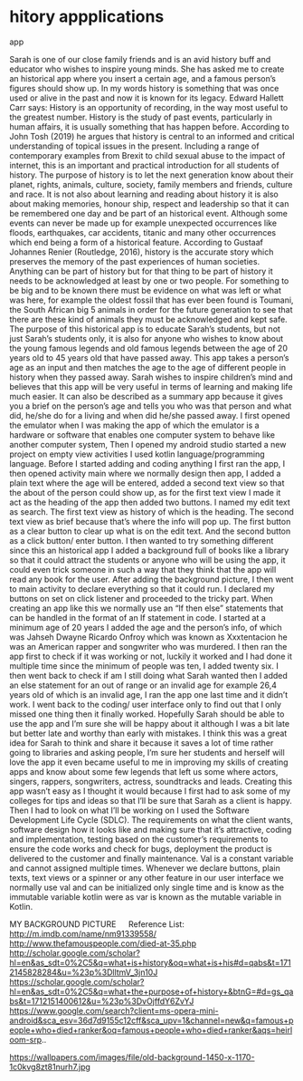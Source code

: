 # hitory appplications
 app

Sarah is one of our close family friends and is an avid history buff and educator who wishes to inspire young minds. She has asked me to create an historical app where you insert a certain age, and a famous person’s figures should show up.
In my words history is something that was once used or alive in the past and now it is known for its legacy.
Edward Hallett Carr says: History is an opportunity of recording, in the way most useful to the greatest number. 
History is the study of past events, particularly in human affairs, it is usually something that has happen before. According to John Tosh (2019) he argues that history is central to an informed and critical understanding of topical issues in the present. Including a range of contemporary examples from Brexit to child sexual abuse to the impact of internet, this is an important and practical introduction for all students of history.
The purpose of history is to let the next generation know about their planet, rights, animals, culture, society, family members and friends, culture and race. It is not also about learning and reading about history it is also about making memories, honour ship, respect and leadership so that it can be remembered one day and be part of an historical event. Although some events can never be made up for example unexpected occurrences like floods, earthquakes, car accidents, titanic and many other occurrences which end being a form of a historical feature. 
According to Gustaaf Johannes Renier (Routledge, 2016), history is the accurate story which preserves the memory of the past experiences of human societies.
Anything can be part of history but for that thing to be part of history it needs to be acknowledged at least by one or two people. For something to be big and to be known there must be evidence on what was left or what was here, for example the oldest fossil that has ever been found is Toumani, the South African big 5 animals in order for the future generation to see that there are these kind of animals they must be acknowledged and kept safe.
The purpose of this historical app is to educate Sarah’s students, but not just Sarah’s students only, it is also for anyone who wishes to know about the young famous legends and old famous legends between the age of 20 years old to 45 years old that have passed away. This app takes a person’s age as an input and then matches the age to the age of different people in history when they passed away. Sarah wishes to inspire children’s mind and believes that this app will be very useful in terms of learning and making life much easier. It can also be described as a summary app because it gives you a brief on the person’s age and tells you who was that person and what did, he/she do for a living and when did he/she passed away.
I first opened the emulator when I was making the app of which the emulator is a hardware or software that enables one computer system to behave like another computer system, Then I opened my android studio started a new project on empty view activities I used kotlin language/programming language. 
Before I started adding and coding anything I first ran the app, I then opened activity main  where we normally design then app, I added a plain text where the age will be entered, added a second text view so that the about of the person could show up, as for the first text view I made it act as the heading of the app then added two buttons.
I named my edit text as search. 
The first text view as history of which is the heading. 
The second text view as brief because that’s where the info will pop up.
The first button as a clear button to clear up what is on the edit text.
And the second button as a click button/ enter button. 
I then wanted to try something different since this an historical app I added a background full of books like a library so that it could attract the students or anyone who will be using the app, it could even trick someone in such a way that they think that the app will read any book for the user.
After adding the background picture, I then went to main activity to declare everything so that it could run. I declared my buttons on set on click listener and proceeded to the tricky part. When creating an app like this we normally use an “If then else” statements that can be handled in the format of an If statement in code. I started at a minimum age of 20 years I added the age and the person’s info, of which was Jahseh Dwayne Ricardo Onfroy which was known as Xxxtentacion he was an American rapper and songwriter who was murdered. I then ran the app first to check if it was working or not, luckily it worked and I had done it multiple time since the minimum of people was ten, I added twenty six. I then went back to check if am I still doing what Sarah wanted then I added an else statement for an out of range or an invalid age for example 26,4 years old of which is an invalid age, I ran the app one last time and it didn’t work. I went back to the coding/ user interface only to find out that I only missed one thing then it finally worked.
Hopefully Sarah should be able to use the app and I’m sure she will be happy about it although I was a bit late but better late and worthy than early with mistakes. 
I think this was a great idea for Sarah to think and share it because it saves a lot of time rather going to libraries and asking people, I’m sure her students and herself will love the app it even became useful to me in improving my skills of creating apps and know about some few legends that left us some where actors, singers, rappers, songwriters, actress, soundtracks and leads.
Creating this app wasn’t easy as I thought it would because I first had to ask some of my colleges for tips and ideas so that I’ll be sure that Sarah as a client is happy. Then I had to look on what I’ll be working on I used the Software Development Life Cycle (SDLC). The requirements on what the client wants, software design how it looks like and making sure that it’s attractive, coding and implementation, testing based on the customer’s requirements to ensure the code works and check for bugs, deployment the product is delivered to the customer and finally maintenance.
Val is a constant variable and cannot assigned multiple times. Whenever we declare buttons, plain texts, text views or a spinner or any other feature in our user interface we normally use val and can be initialized only single time and is know as the immutable variable kotlin were as var is known as the mutable variable in Kotlin.  


  

 

MY BACKGROUND PICTURE   
Reference List: 
http://m.imdb.com/name/nm91339558/
http://www.thefamouspeople.com/died-at-35.php
http://scholar.google.com/scholar?hl=en&as_sdt=0%2C5&q=what+is+history&oq=what+is+his#d=qabs&t=1712145828284&u=%23p%3DlltmV_3jn10J
https://scholar.google.com/scholar?hl=en&as_sdt=0%2C5&q=what+the+purpose+of+history+&btnG=#d=gs_qabs&t=1712151400612&u=%23p%3DvOjffdY6ZvYJ
https://www.google.com/search?client=ms-opera-mini-android&sca_esv=36d7d9155c12cff&sca_upv=1&channel=new&q=famous+people+who+died+ranker&oq=famous+people+who+died+ranker&aqs=heirloom-srp..

 https://wallpapers.com/images/file/old-background-1450-x-1170-1c0kvg8zt81nurh7.jpg
